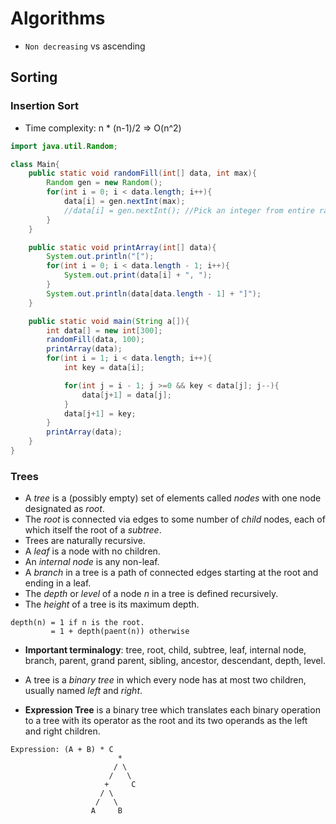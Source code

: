 # Algorithms

* `Non decreasing` vs ascending

## Sorting

### Insertion Sort
* Time complexity: n * (n-1)/2 => O(n^2)

```java
import java.util.Random;

class Main{
	public static void randomFill(int[] data, int max){
		Random gen = new Random();
		for(int i = 0; i < data.length; i++){
			data[i] = gen.nextInt(max);
			//data[i] = gen.nextInt(); //Pick an integer from entire range.
		}
	}

	public static void printArray(int[] data){
		System.out.println("[");
		for(int i = 0; i < data.length - 1; i++){
			System.out.print(data[i] + ", ");
		}
		System.out.println(data[data.length - 1] + "]");
	}

	public static void main(String a[]){
		int data[] = new int[300];
		randomFill(data, 100);
		printArray(data);
		for(int i = 1; i < data.length; i++){
			int key = data[i];

			for(int j = i - 1; j >=0 && key < data[j]; j--){
				data[j+1] = data[j];
			}
			data[j+1] = key;
		}
		printArray(data);
	}
}
```

### Trees
* A *tree* is a (possibly empty) set of elements called *nodes* with one node designated as *root*.
* The *root* is connected via edges to some number of *child* nodes, each of which itself the root of a *subtree*.
* Trees are naturally recursive.
* A *leaf* is a node with no children.
* An *internal node* is any non-leaf.
* A *branch* in a tree is a path of connected edges starting at the root and ending in a leaf.
* The *depth* or *level* of a node *n* in a tree is defined recursively.
* The *height* of a tree is its maximum depth.
```
depth(n) = 1 if n is the root.
		 = 1 + depth(paent(n)) otherwise
```
* **Important terminalogy**: tree, root, child, subtree, leaf, internal node, branch, parent, grand parent, sibling, ancestor, descendant, depth, level.
* A tree is a *binary tree* in which every node has at most two children, usually named *left* and *right*.

* **Expression Tree** is a binary tree which translates each binary operation to a tree with its operator as the root and its two operands as the left and right children.
```
Expression: (A + B) * C
						*
					   / \
					  /   \
					 +     C
					/ \
				   /   \
				  A     B
```